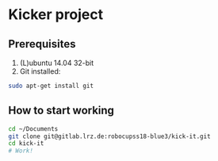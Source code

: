 # Kicker project

## Prerequisites

1. (L)ubuntu 14.04 32-bit
2. Git installed:

```sh
sudo apt-get install git
```

## How to start working

```sh
cd ~/Documents
git clone git@gitlab.lrz.de:robocupss18-blue3/kick-it.git
cd kick-it
# Work!
```
